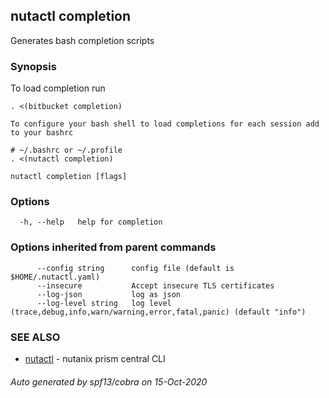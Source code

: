 ## nutactl completion

Generates bash completion scripts

### Synopsis

To load completion run
	
	. <(bitbucket completion)
	
	To configure your bash shell to load completions for each session add to your bashrc
	
	# ~/.bashrc or ~/.profile
	. <(nutactl completion)
	

```
nutactl completion [flags]
```

### Options

```
  -h, --help   help for completion
```

### Options inherited from parent commands

```
      --config string      config file (default is $HOME/.nutactl.yaml)
      --insecure           Accept insecure TLS certificates
      --log-json           log as json
      --log-level string   log level (trace,debug,info,warn/warning,error,fatal,panic) (default "info")
```

### SEE ALSO

* [nutactl](nutactl.md)	 - nutanix prism central CLI

###### Auto generated by spf13/cobra on 15-Oct-2020
